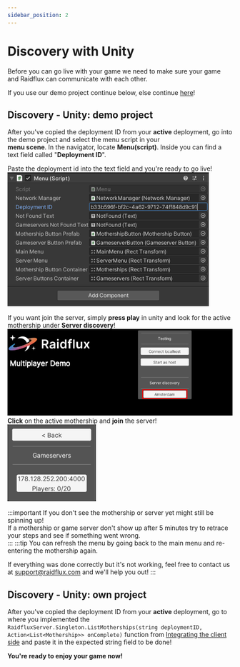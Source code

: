 ```yaml
---
sidebar_position: 2
---
```


# Discovery with Unity
Before you can go live with your game we need to make sure your game and Raidflux can communicate with each other.  

If you use our demo project continue below, else continue [here](./with-unity#discovery---unity-own-project)!


## Discovery - Unity: demo project
After you've copied the deployment ID from your **active** deployment, go into the demo project and select the menu script in your   
**menu scene**. In the navigator, locate **Menu(script)**. Inside you can find a text field called "**Deployment ID**".  

Paste the deployment id into the text field and you're ready to go live!  
![paste-id](./assets/paste-id.png)

If you want join the server, simply **press play** in unity and look for the active mothership under **Server discovery**!  
![active-region](./assets/active-mothership.png)  
**Click** on the active mothership and **join** the server!  
![server-found](./assets/server-found.png)

:::important
If you don't see the mothership or server yet might still be spinning up!  
If a mothership or game server don't show up after 5 minutes try to retrace your steps and see if something went wrong.   
:::
:::tip
You can refresh the menu by going back to the main menu and re-entering the mothership again.  

If everything was done correctly but it's not working, feel free to contact us at support@raidflux.com and we'll help you out!
:::


## Discovery - Unity: own project
After you've copied the deployment ID from your **active** deployment, go to where you implemented the `RaidfluxServer.Singleton.ListMotherships(string deploymentID, Action<List<Mothership>> onComplete)` function from [Integrating the client side](../unity-plugin\integrate\client-side.md) and paste it in the expected string field to be done!

**You're ready to enjoy your game now!**